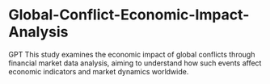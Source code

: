 # Global-Conflict-Economic-Impact-Analysis
GPT This study examines the economic impact of global conflicts through financial market data analysis, aiming to understand how such events affect economic indicators and market dynamics worldwide.
